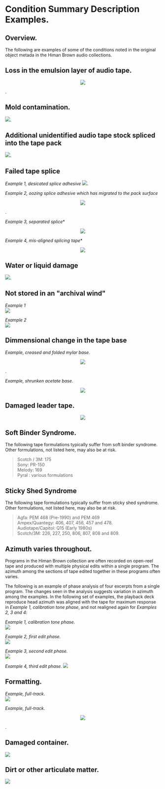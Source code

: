 # Condition Summary Description Examples. 

  
## Overview. 
The following are examples of some of the conditions noted in the original object metada in the Himan Brown audio collections.  


## Loss in the emulsion layer of audio tape.  
<p align="center"><img src="emulsion_2.jpg" /></p>. 

## Mold contamination.  
![](mold_1.jpg). 

## Additional unidentified audio tape stock spliced into the tape pack 
![](multiStock_1.jpg). 

## Failed tape splice   

*Example 1, desicated splice adhesive* 
![](splice_1a.jpg). 

*Example 2, oozing splice adhesive which has migrated to the pack surface*  
<p align="center"><img src="splice_2.jpg" /></p>. 
  
*Example 3, separated splice**  
<p align="center"><img src="splice_3.jpg" /></p>  

*Example 4, mis-aligned splicing tape**  
<p align="center"><img src="splice_4.jpg" /></p>

## Water or liquid damage
![](waterdamage_1.jpg). 

## Not stored in an "archival wind"  

*Example 1*  
![](wind_1.jpg)  

*Example 2*  
![](wind_2.jpg)

## Dimmensional change in the tape base   
*Example, creased and folded mylar base*.  

<p align="center"><img src="shunken_2.jpg" /></p>. 

*Example, shrunken acetate base*.
<p align="center"><img src="shrunken_1.jpg" /></p>

## Damaged leader tape. 
<p align="center"><img src="damagedLeader_1.jpg" /></p>
  
## Soft Binder Syndrome. 

The following tape formulations typically suffer from soft binder syndrome. Other formulations, not listed here, may also be at risk.

>Scotch / 3M: 175   
>Sony: PR-150   
>Melody: 169   
>Pyral : various formulations   

## Sticky Shed Syndrome
  
  
The following tape formulations typically suffer from sticky shed syndrome.  Other formulations, not listed here, may also be at risk.


>Agfa: PEM 468 \(Pre-1990\) and PEM 469      
>Ampex/Quantegy:  406, 407, 456, 457 and 478.    
>Audiotape/Capitol: Q15 \(Early 1980s\)  
>Scotch/3M: 226, 227, 250, 806, 807, 808 and 809.  
  
  ## Azimuth varies throughout.  
  
  Programs in the Himan Brown collection are often recorded on open-reel tape and produced with multiple physical edits within a single program. The azimuth among the sections of tape edited together in these programs often varies.
  
  The following is an example of phase analysis of four excerpts from a single program.  The changes  seen in the analysis suggests variation in azimuth among the examples. In the following set of examples, the playback deck reproduce head azimuth was aligned with the tape for maximum response in *Example 1, calibration tone phase*, and not realigned again for *Examples 2, 3 and 4*: 
  
*Example 1, calibration tone phase.*  
![](phase_calib.jpg)  

*Example 2, first edit phase.*  
![](phase_edit1.jpg)  

*Example 3, second edit phase.*   
![](phase_edit2.jpg)  

*Example 4, third edit phase.* 
![](phase_edit3.jpg) 
  
## Formatting. 


*Example, full-track*.  
![](format_full_a.jpg)
  
  
*Example, full-track*.  
<p align="center"><img src="format_two.jpg" /></p>.
  
    
## Damaged container.  
![](failedContainer_1.jpg)

## Dirt or other articulate matter. 
![](particulate_1.jpg)
